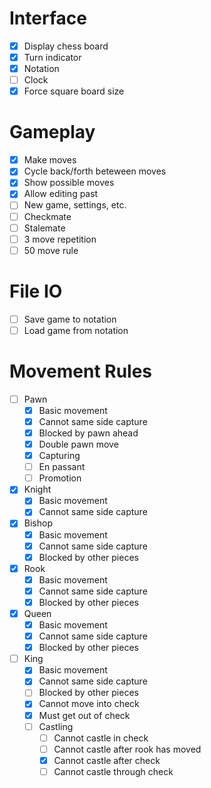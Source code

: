 # Interface

- [x] Display chess board
- [x] Turn indicator
- [x] Notation
- [ ] Clock
- [x] Force square board size

# Gameplay

- [x] Make moves
- [x] Cycle back/forth beteween moves
- [x] Show possible moves
- [x] Allow editing past
- [ ] New game, settings, etc.
- [ ] Checkmate
- [ ] Stalemate
- [ ] 3 move repetition
- [ ] 50 move rule

# File IO

- [ ] Save game to notation
- [ ] Load game from notation

# Movement Rules

- [ ] Pawn
  - [x] Basic movement
  - [x] Cannot same side capture
  - [x] Blocked by pawn ahead
  - [x] Double pawn move
  - [x] Capturing
  - [ ] En passant
  - [ ] Promotion
- [x] Knight
  - [x] Basic movement
  - [x] Cannot same side capture
- [x] Bishop
  - [x] Basic movement
  - [x] Cannot same side capture
  - [x] Blocked by other pieces
- [x] Rook
  - [x] Basic movement
  - [x] Cannot same side capture
  - [x] Blocked by other pieces
- [x] Queen
  - [x] Basic movement
  - [x] Cannot same side capture
  - [x] Blocked by other pieces
- [ ] King
  - [x] Basic movement
  - [x] Cannot same side capture
  - [ ] Blocked by other pieces
  - [x] Cannot move into check
  - [x] Must get out of check
  - [ ] Castling
    - [ ] Cannot castle in check
    - [ ] Cannot castle after rook has moved
    - [x] Cannot castle after check
    - [ ] Cannot castle through check
